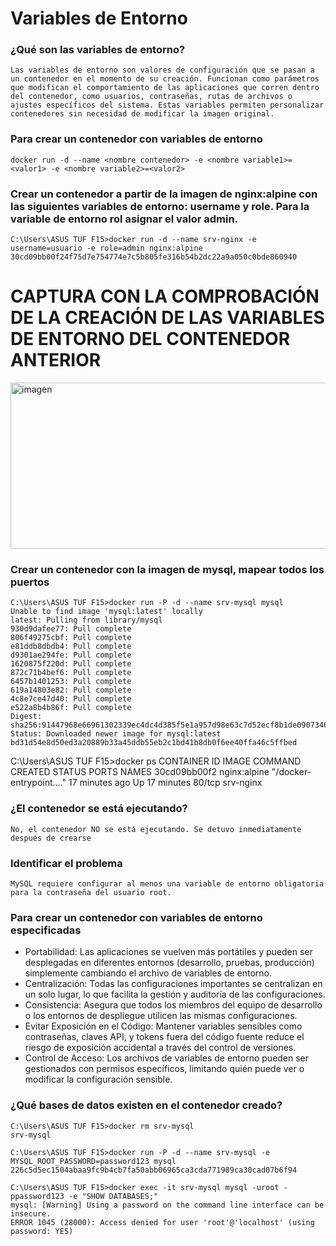 # Variables de Entorno
### ¿Qué son las variables de entorno?
```
Las variables de entorno son valores de configuración que se pasan a un contenedor en el momento de su creación. Funcionan como parámetros que modifican el comportamiento de las aplicaciones que corren dentro del contenedor, como usuarios, contraseñas, rutas de archivos o ajustes específicos del sistema. Estas variables permiten personalizar contenedores sin necesidad de modificar la imagen original.
```
### Para crear un contenedor con variables de entorno

```
docker run -d --name <nombre contenedor> -e <nombre variable1>=<valor1> -e <nombre variable2>=<valor2>
```

### Crear un contenedor a partir de la imagen de nginx:alpine con las siguientes variables de entorno: username y role. Para la variable de entorno rol asignar el valor admin.
```
C:\Users\ASUS TUF F15>docker run -d --name srv-nginx -e username=usuario -e role=admin nginx:alpine
30cd09bb00f24f75d7e754774e7c5b805fe316b54b2dc22a9a050c0bde860940
```
# CAPTURA CON LA COMPROBACIÓN DE LA CREACIÓN DE LAS VARIABLES DE ENTORNO DEL CONTENEDOR ANTERIOR
<img width="810" height="266" alt="imagen" src="https://github.com/user-attachments/assets/ac174f16-db75-4af5-b1a6-58ad1f4b4d76" />

### Crear un contenedor con la imagen de mysql, mapear todos los puertos
```
C:\Users\ASUS TUF F15>docker run -P -d --name srv-mysql mysql
Unable to find image 'mysql:latest' locally
latest: Pulling from library/mysql
930d9dafee77: Pull complete
806f49275cbf: Pull complete
e81ddb8dbdb4: Pull complete
d9301ae294fe: Pull complete
1620875f220d: Pull complete
872c71b4bef6: Pull complete
6457b1401253: Pull complete
619a14803e82: Pull complete
4c8e7ce47d40: Pull complete
e522a8b4b86f: Pull complete
Digest: sha256:91447968e66961302339ec4dc4d385f5e1a957d98e63c7d52ecf8b1de0907346
Status: Downloaded newer image for mysql:latest
bd31d54e8d50ed3a20889b33a45ddb55eb2c1bd41b8db0f6ee40ffa46c5ffbed
```
C:\Users\ASUS TUF F15>docker ps
CONTAINER ID   IMAGE          COMMAND                  CREATED          STATUS          PORTS     NAMES
30cd09bb00f2   nginx:alpine   "/docker-entrypoint.…"   17 minutes ago   Up 17 minutes   80/tcp    srv-nginx

### ¿El contenedor se está ejecutando?
```
No, el contenedor NO se está ejecutando. Se detuvo inmediatamente después de crearse 
```
### Identificar el problema
```
MySQL requiere configurar al menos una variable de entorno obligatoria para la contraseña del usuario root.
```
### Para crear un contenedor con variables de entorno especificadas
- Portabilidad: Las aplicaciones se vuelven más portátiles y pueden ser desplegadas en diferentes entornos (desarrollo, pruebas, producción) simplemente cambiando el archivo de variables de entorno.
- Centralización: Todas las configuraciones importantes se centralizan en un solo lugar, lo que facilita la gestión y auditoría de las configuraciones.
- Consistencia: Asegura que todos los miembros del equipo de desarrollo o los entornos de despliegue utilicen las mismas configuraciones.
- Evitar Exposición en el Código: Mantener variables sensibles como contraseñas, claves API, y tokens fuera del código fuente reduce el riesgo de exposición accidental a través del control de versiones.
- Control de Acceso: Los archivos de variables de entorno pueden ser gestionados con permisos específicos, limitando quién puede ver o modificar la configuración sensible.

### ¿Qué bases de datos existen en el contenedor creado?
```
C:\Users\ASUS TUF F15>docker rm srv-mysql
srv-mysql

C:\Users\ASUS TUF F15>docker run -P -d --name srv-mysql -e MYSQL_ROOT_PASSWORD=password123 mysql
226c5d5ec1504abaa9fc9b4cb7fa50abb06965ca3cda771989ca30cad07b6f94

C:\Users\ASUS TUF F15>docker exec -it srv-mysql mysql -uroot -ppassword123 -e "SHOW DATABASES;"
mysql: [Warning] Using a password on the command line interface can be insecure.
ERROR 1045 (28000): Access denied for user 'root'@'localhost' (using password: YES)
```
